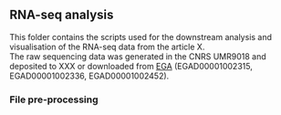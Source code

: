 ## RNA-seq analysis 
This folder contains the scripts used for the downstream analysis and visualisation of the RNA-seq data from the article X. \
The raw sequencing data was generated in the CNRS UMR9018 and deposited to XXX or downloaded from [EGA](https://ega-archive.org/) (EGAD00001002315, EGAD00001002336, EGAD00001002452).

### File pre-processing
